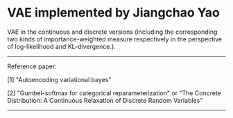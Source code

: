 # VAE implemented by Jiangchao Yao
VAE in the continuous and discrete versions (including the corresponding two kinds of importance-weighted measure respectively in the perspective of log-likelihood and KL-divergence.).

------------------------------------------------------------------

Reference paper:

[1] "Autoencoding variational bayes"

[2] "Gumbel-softmax for categorical reparameterization" or "The Concrete Distribution: A Continuous Relaxation of Discrete Random Variables"

------------------------------------------------------------------
